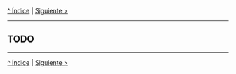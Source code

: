 [^ Índice](README.md) | [Siguiente >](capitulo11.md)

---

## TODO

---

[^ Índice](README.md) | [Siguiente >](capitulo11.md)